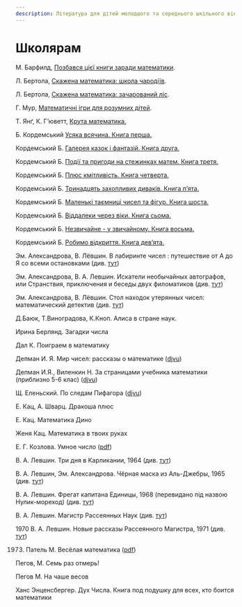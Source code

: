 ```yaml
---
description: Література для дітей молодшого та середнього шкільного віку
---
```


# Школярам

М. Барфилд, [Позбався цієї книги заради математики](https://bookclub.ua/catalog/books/learning/pozbavsya-ciieyi-knigi-zaradi-matematiki).

Л. Бертола, [Скажена математика: школа чародіїв](https://bookclub.ua/catalog/books/childbooks_7_12_years/skajena-matematika-shkola-charodiyiv).

Л. Бертола, [Скажена математика: зачарований ліс](https://bookclub.ua/catalog/books/childbooks_7_12_years/skajena-matematika-zacharovaniy-lis).

Г. Мур, [Математичні ігри для розумних дітей](https://bookclub.ua/catalog/books/childbooks_7_12_years/matematichni-igri-dlya-rozumnih-ditey).

Т. Янґ, К. Г’юветт, [Крута математика.](https://mybookshelf.com.ua/kruta-matematika-trejsi-yan-i-kejti-gyuvett/p2073)

Б. Кордемський [Усяка всячина. Книга перша.](https://bohdan-books.com/catalog/book/103853/)

Кордемський Б. [Галерея казок і фантазій. Книга друга.](https://bohdan-books.com/catalog/book/99318/)

Кордемський Б. [Події та пригоди на стежинках матем. Книга третя.](https://bohdan-books.com/catalog/book/103025/)

Кордемський Б. [Плюс кмітливість. Книга четверта.](https://bohdan-books.com/catalog/book/103002/)

Кордемський Б. [Тринадцять захопливих диваків. Книга п’ята.](https://bohdan-books.com/catalog/book/103562/)

Кордемський Б. [Маленькі таємниці чисел та фігур. Книга шоста.](https://bohdan-books.com/catalog/book/102353/)

Кордемський Б. [Віддалеки через віки. Книга сьома.](https://bohdan-books.com/catalog/book/99204/)

Кордемський Б. [Незвичайне - у звичайному. Книга восьма.](https://bohdan-books.com/catalog/book/102722/)

Кордемський Б. [Робимо відкриття. Книга дев’ята.](https://bohdan-books.com/catalog/book/103227/)



Эм. Александрова, В. Лёвшин. В лабиринте чисел : путешествие от А до Я со всеми остановками \(див. [тут](https://royallib.com/book/aleksandrova_emiliya/v_labirinte_chisel.html)\)

Эм. Александрова, В. А. Левшин. Искатели необычайных автографов, или Странствия, приключения и беседы двух филоматиков \(див. [тут](https://bookscafe.net/book/iskateli_neobychaynyh_avtografov-153513.html)\)

Эм. Александрова, В. Лёвшин. Стол находок утерянных чисел: математический детектив \(див. [тут](https://bookscafe.net/book/aleksandrova_emiliya-stol_nahodok_uteryannyh_chisel-163665.html)\)

Д.Баюк, Т.Виноградова, К.Кноп. Алиса в стране наук.

Ирина Берлянд. Загадки числа 

Дал К. Поиграем в математику 

Депман И. Я. Мир чисел: рассказы о математике \([djvu](http://pyrkov-professor.ru/Portals/0/Mediateka/School/depman_i_ya_rasskazy_o_matematike.djvu)\)

Депман И.Я., Виленкин Н. За страницами учебника математики \(приблизно 5-6 клас\) \([djvu](https://1lib.eu/dl/2847279/97dbaa)\)

Щ. Еленьский. По следам Пифагора \([djvu](https://sheba.spb.ru/s/knigi/pifagor-zanimat-1961.djvu)\)

Е. Кац, А. Шварц. Дракоша плюс 

Е. Кац. Математика Дино

Женя Кац. Математика в твоих руках

Е. Г. Козлова. Умное число \([pdf](https://math.ru/lib/files/pdf/Umnoe_chislo.pdf)\)

В. А. Левшин. Три дня в Карликании, 1964 \(див. [тут](https://royallib.com/book/levshin_vladimir/tri_dnya_v_karlikanii.html)\)

В. А. Левшин, Эм. Александрова. Чёрная маска из Аль-Джебры, 1965 \(див. [тут](https://royallib.com/book/levshin_vladimir/chernaya_maska_iz_al_dgebri.html)\)

В. А. Левшин. Фрегат капитана Единицы, 1968 \(перевидано під назвою Нулик-мореход\) \(див. [тут](https://royallib.com/book/levshin_vladimir/fregat_kapitana_edinitsi.html)\)

В. А. Левшин. Магистр Рассеянных Наук \(див. [тут](https://royallib.com/book/levshin_vladimir/magistr_rasseyannih_nauk.html)\)

1970 В. А. Левшин. Новые рассказы Рассеянного Магистра, 1971 \(див. [тут](https://royallib.com/book/levshin_vladimir/novie_rasskazi_rasseyannogo_magistra.html)\) 

1973. Патель М. Весёлая математика \([pdf](https://yadi.sk/i/WBEKefjxuq5mz)\)

Пегов, М. Семь раз отмерь! 

Пегов М. На чаше весов 

Ханс Энценсбергер. Дух Числа. Книга под подушку для всех, кто боится математики

